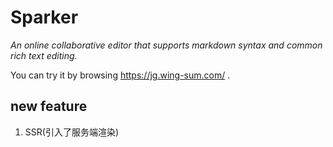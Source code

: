 # Sparker

*An online collaborative editor that supports markdown syntax and common rich text editing.*

You can try it by browsing https://jg.wing-sum.com/ .

## new feature

1. SSR(引入了服务端渲染)